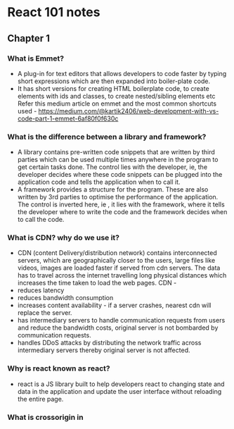 # React 101 notes

## Chapter 1

### What is Emmet?

- A plug-in for text editors that allows developers to code faster by typing short expressions which are then expanded into boiler-plate code.
- It has short versions for creating HTML boilerplate code, to create elements with ids and classes, to create nested/sibling elements etc
  Refer this medium article on emmet and the most common shortcuts used - https://medium.com/@kartik2406/web-development-with-vs-code-part-1-emmet-6af80f0f630c

### What is the difference between a library and framework?

- A library contains pre-written code snippets that are written by third parties which can be used multiple times anywhere in the program to get certain tasks done. The control lies with the developer, ie, the developer decides where these code snippets can be plugged into the application code and tells the application when to call it.
- A framework provides a structure for the program. These are also written by 3rd parties to optimise the performance of the application. The control is inverted here, ie , it lies with the framework, where it tells the developer where to write the code and the framework decides when to call the code.

### What is CDN? why do we use it?

- CDN (content Delivery/distribution network) contains interconnected servers, which are geographically closer to the users, large files like videos, images are loaded faster if served from cdn servers. The data has to travel across the internet travelling long physical distances which increases the time taken to load the web pages.
  CDN -
- reduces latency
- reduces bandwidth consumption
- increases content availability - if a server crashes, nearest cdn will replace the server.
- has intermediary servers to handle communication requests from users and reduce the bandwidth costs, original server is not bombarded by communication requests.
- handles DDoS attacks by distributing the network traffic across intermediary servers thereby original server is not affected.

### Why is react known as react?

- react is a JS library built to help developers react to changing state and data in the application and update the user interface without reloading the entire page.

### What is crossorigin in <script> tag?

- crossorigin attribute is used to define how resources from servers in other origins are accessed. Here the origin refers to domain, port, sub-domain, security protocol(https/http) etc
- If the attribute is set to anonymous, then the web app making the request need not provide user credentials
- If the attribute is set to use-credentials, the the web app making the request should send credentials, cookies, certificates etc for validation.
- crossorigin attribute is a part of CORS tool (header based mechanism) which handles the requests made to servers in other origins while preventing cross-origin site attacks.
- for security reasons, browsers do not allow resource sharing between different origins. fetch() and XMLHttpRequest() follow same-origin resource sharing policy. To access resources from other origins, CORS is needed.
- The browsers make a pre-flight request to the server hosting the cross-origin resource to check if the server allows the actual request. The browser sends headers that indicate HTTP method and headers that will be used in the actual request.

### What is the difference between React and ReactDOM (React.createElement and ReactDOM.createRoot) in the code?

- React here refers to the core react library, which has tools and methods by which component based user interfaces are built. These elements are created as objects, which are then rendered as HTML elements in the ReactDOM.
- ReactDOM is the mediator between the actual browser DOM and react's virtual DOM. It renders the components created using core react library in the DOM and perform DOM manipulation.
- The files are available separately because the react components built using core react library can be rendered in different interfaces such as web (ReactDOM), mobile(ReactNative),Virtual Reality (ReactVR) etc. Core react is not platform dependent, this is what makes it so versatile.

### What is the difference between react.development.js and react.production.js files via CDN?

react.development.js

- core react file (which is developed in pure JS) for developers to use in dev mode
- code is readable, larger in size

react.production.js

- This is the core react file for production mode
- code is compressed and minified, size is reduced to enhance performance in end-uder devices.

### What is async and defer?

async in functions

- it is a keyword used before function definition.
- async functions will always return a promise.

```
const p = new promise((resolve,reject)=>{
  resolve('promise resolved')
})

 async function getData(){
  return p
 }
  const data = getData() //this data now contains promise that is explcitly returned
  data.then((response)=>console.log(response))
```

- if any other value is returned by the function instead of a promise, the value is wrapped inside a promise and then returned.

```
async function getData(){
  return "async data"
}
const data = getData() // data now contains a promise
data.then((response)=>console.log(response))
```

async and defer in <script> tag

- when a web page is loaded, html is parsed and scripts are fetched and executed line by line.
- async and defer are boolean attributes that are used in script tag to load the scripts efficiently.

loading a script without async or defer

- html get parsed until the script tag occurs in the html content. html parsing is halted, scripts are fetched and at the same time executed line by line. After the scripts are completely executed, only then the html parsing is resumed.

loading script with async attribute

- html code is parsed and paralelly the scripts are fetched. Once all scripts are fetched, parsing is resumed and the scripts are executed completely. Only after this the html code parsing is resumed.
- async does not maintain the order of execution of the scripts. If there are scripts which do not interact with the DOM like scripts that load images or videos can benefit from async.

loading scripts with defer attribute

- html gets parsed and parallelly the scripts are fetched, these scripts are not executed until the entire html code gets parsed (loaded) completely. After the parsing is complete the scripts are executed.
- Maintains the order of execution of the scripts.
- useful in situations where the scripts interact with the DOM like adding event listener etc and in situation where scripts are modular in nature.
- defer is the best of both worlds

## Chapter 2

### What is npm?

- It is a package manager used to download dependencies/packages to be used in the code.
- it is a repository for all packages
- to add npm in the app,

```
npm init
```

this command adds package.json file in the app's directory, which has information regarding the version and configuration of the packages used in the app.

### What is parcel/webpack? why do we need it?

- These are examples of bundlers
- Bundlers are needed to minify and clean the code, cache it and optimize it so that the developed code is ready for production.
- Bundlers automate the process of combining large files consisting of images, JS and CSS files into a single file/package or smaller number of files using the help of dependencies to compress, transform, transpile and optimize code.
- this reduces the number of network requests made to fetch these files in the browser of the end user, as the browser has to fetch only one file or a few files compared to large files used in development mode.

### What is parcel-cache?

- Each time the app is run, it undergoes a build process for production, the built code is stored in .parcel-cache folder in binary code format
- Each time the code is changed and saved a build is triggered.
- The first build takes some time in milliseconds and parcel creates a folder '.parcel-cache' and subsequent builds take lesser time than its previous builds, this is because parcel accesses its cache and updates only the files that have been changed
- This way the entire code need not be re-parsed and re-analysed for every build
- This makes the app faster development experience

### What is npx?

- Stand for node packgae execute. It is a CLI tool used to execute the node packages directly from npm registry without installing them globally into the system.
  command to use

```
npx <package-name>
```

- npx first checks to see if the package is already present locally in the project
- if present it executes the package's command
- if local installation of the package is not present, it installs the package from npm registry into a temporary cache and defines the PATH for execution
- after installation it executes the associated command of the package
- after execution is complete it deletes the temporary installation of the package

When is it used?

- when the package is used only once or occasionally not requiring a global installation
- One off commands - like in setting up a project without installing the framework(package) globally (npx create-react-app my-app)
- linting and formatting - run code quality tools without installing them globally (npx eslint .)
- testing new packages
- testing a different linter

### What is the difference between dependencies vs devDependencies?

There are two kinds of dependencies

- devDependencies - these packages are only required to run an application in development but not needed in production, eg: testing frameworks, linting packages
- -D specifies the package installed is a devDependency
- the packages installed with -D is tracked in package.json under devDependencies

```
"devDependencies": {
  "parcel" : "^2.8.3"
}
```

- when devDependencies are installed a package-lock.json file is created which stores the exact version of the package installed
- dependencies - these are the packages required to run the application in production, eg: React, Vue etc
- command to install dependencies

```
npm install <package-name>
```

- an object called "dependencies" is created in package.json which tracks all the dependencies installed

```
 "dependencies": {
   "parcel" : "^2.8.3"
 }
```

### What is tree shaking?

- dead code elimination technique used in optimization of the code
- bundlers automatically perform tree shaking
- getting rid of any unwanted code from the app during bundling
- results in faster loading apps, smaller and optimized apps
- used in readying the app for production to create smaller files, clean structure and prevent unnecessary loading of data

### What is Hot Module Replacement?

- keeps track of all the files/modules that are getting updated
- it tells the server to reload to accommodate the changes in the files without doing a full reload of the app
- preserves the state of the app by only reloading the file that are updated which is otherwise lost during a full reload
- when CSS/JS code is updated in the source code, it instantly updates the same in the browser
- it has a File Watcher Algorithm written in C++

### List down your 5 favourite superpowers of Parcel. Explain any 3 of them in detail.

- Parcel has HMR
- minifies the code
- caches the code during build
- Tree shaking
- dev build and production build

HMR - build after every save. Watches for any modifications done to the files and when saved triggers a build and only those files are updated in the browser, without doing a full reload of the app
dev build and prod build - when the code is built (dev or prod), the minified code is stored in dist folder and the build is cached in .parcel-cache folder. The browser loads the app from .parcel-cache and dist and not from index.html or app.js
prod build generates 3 files, compressed html file (compressed to just one line), .css and .js compressed files
Tree Shaking - removes any unwanted code while building the app for production, optimizes the app

### What is .gitignore? What should we add and not add to it?

- .gitignore file is added to the root of the project directory.
- the files and directories added to this are ignored by git while making a commit
- to share the ignore rules with other users who clone the repository commit the .gitignore file to the repository
- node_modules, dist, .parcel-cache should be added to .gitignore
- the source code - JS files, html file, CSS files, package.json and package-lock.json should not be added to .gitignore. These files should be committed to the repo

### What is the difference between package.json and package-lock.json?

- package.json
 - a metafile that describes the packages installed, its configuration and version
 - it contains information regarding the direct dependencies, or the packages that the developer has installed
 - it does not contain information about the transitive dependencies
 - it allows the developers to write CLI alias commands as "scripts" which then helps them to run commands in an easier and faster manner
 - it enables the developers to start the project by defining the entry point, run scripts, install dependencies, publish to npm registry etc
 - it contains information about the project, its author, version, description etc
 - 
 - when a developer installs the folder containing the source code, the dependencies can be downloaded using npm if package.json is present in the code directory
 command to install packages using package.json
 ```
 npm install
 ```
 - the dependencies installed using the above command will be stored in node_modules folder in the root of the project
 - this file needs to be committed to github repo

- package-lock.json
 - describes the exact version of the dependencies used in the project
 - it contains information regarding versions of the transitive dependencies, which is not present in package.json
 - this guarantees the dependencies for other developers of the project or prod releases
 - also guarantees all the subsequent installations of the project will have the exact version locked in package-lock.json
 - it allows the developers to test different versions of dependencies using package.json while using the exact version to run the project
 - it regenerates the file whenever changes are made to package.json file
 - when devDependencies are installed npm automatically creates a package-lock.json file  

- While configuring the project initially, when 'npm install' is run a node_modules folder and package-lock.json file is created.
- if ^ symbol is present before the version of dependencies mentioned in package.json, eg: ^1.0.0 the next available patch for the version of the dependencies, if available, are installed from npm registry and it is locked in package-lock.json
- any subsequent npm install commands run after this will not update the versions (even if ^ symbol is present), because package-lock.json locks the version of the dependencies to one that was initially installed. npm will look for package-lock.json here after for any further dependency re-installations.
- if the project/app is already installed, even if new versions of the packages used in the project is available in npm registry, npm will not automatically update to these patches/versions.
- updation of the packages will only happen if node_modules folder and package-lock.json file is not present.

### Why should I not modify package-lock.json?
- package-lock.json locks the exact version of the dependency tree (includes transitive dependencies) of the project
- this ensures the developers working on the project or the prod releases will use the exact version of the dependencies which are initially used
- if it is modified, the app will not work consistently across the devices the app. If a developer pulls the changes and then runs 'npm install' npm now installs the modified version of the dependencies.
- To make any modifications it should always be done in package.json

### What is node_modules? Is it a good idea to push it on git?
- node_modules is a folder that is automatically generated at the root of the project directory by npm when npm install command is run for the first time while installing the project
- it contains all the dependencies that are installed from package.json and its sub-dependencies.
- it is bulky in nature and can be easily installed in any system from npm registry if package.json file is present
- it is not a good idea to push it to github repository as it can easily be regenerated in any system

### What is the 'dist' folder?
- it contains compressed, minified and optimized HTML, css and JS code
- it also contains compiled modules that may or may not be used with other systems
- when bundler builds for development or production, the code is minified and stored in dist folder
- bundler now uses these dist files to update the browser pages, not index.html or App.js
- if production build is made, 3 files one each for html, css and JS containing minified code is generated in dist

### What is 'browserslist'?
- it is an object that is defined in package.json
- specifies the versions of the browsers the web app is compatible with
```
"browserslist": [
  "last 2 versions"
]
```
this means the web app will run in the last 2 versions of all the browsers that are currently available
- visit https://browserslist.dev/?q=bGFzdCAyIHZlcnNpb25z for more information regarding browserslist

### Difference between ^ and ~ ?
- ^ caret
 ^ tells npm to update to the next available patch of the version from npm registry while installing for the first time in the project
 ```
 "dependencies": {
  "parcel": "^1.0.0"
 }
 ```
- ~ tilda
 ~ tells npm to update the dependency to the next major version available in npm registry while installing it initially in the project.
 ```
 "dependencies": {
  "parcel":"~1.0.0"
 }
 ```
Best practice is to use ^ symbol 

### Steps to run the app using libraries (react,reactDOM, parcel)
- install npm into the repo 
```
npm init
```
- install react and reactDOM libraries from npm registry
``` 
npm install react
or 
npm i react
```
```
npm install react-dom
```
- remove CDN links from index.html
- to use the react and react-dom code present in node_modules into the app import them in app.js. JS will not understand what 'React' in 'React.createElement()' and 'ReactDOM' in 'ReactDOM.createRoot()' is without the imports.

```
import React from react
```
```
import ReactDOM from react-dom/client
```

- install parcel bundler
```
npm install parcel
```
- start the app using parcel
```
npx parcel index.html
```
This will run the app in development mode
```
npx parcel build index.html
```
The above command will build the app for production
- to run these commands using npm scripts, go to package.json and add to scripts
"scripts": {
  "start": "parcel imdex.html",
  "build": "parcel build index.html"
}
now the app can be run using npm
```
npm run start
or
npm run
```
```
npm run build
```
- add files and folders that need not be tracked/ committed to github repo to .gitignore file
- node_modules, dist and .parcel-cache have to added to .gitignore file as these folders and files can easily be generated when the app is fetched from github
- configure "browserslist" in package.json to specify the browsers and the versions that are compatible with the app
- play around with dev build and prod build and see how the code changes in dist and .parcel-cache

## Chapter 3

### What is jsx? What are the benefits of JSX?
- it is a html like syntax developed by facebook, to code using react in an easy and non-cumbersome manner
- jsx is not html in Javascript
- nesting elements using core react, ie, React.createElement is cumbersome. It involves writing multiple lines of code which is often confusing to read
- to make development using react easy, jsx was developed.
- code written using jsx seems familiar to developers as it resembles html syntax
- earlier web apps had content, styling and logic separately in different files (html,css and JS files)
- but in modern web apps JS logic changes the html content. jsx allows developers to write html content and the logic repsonsible for editing the content in the same component

### React.createElement vs jsx
- React.createElement
 - it is an api provided by core react library
 - it is used to create react elements - abstraction over real DOM elements - which core react can process
 - when React.createElement() function calls are made, react elements are created which are JS objects
 - React has a virtual DOM which is a lightweight representation of actual DOM
 - React compares new virtual DOM with its previous virtual DOM and identifies the UI that is changed dynamically by changes in props or state
 - React uses the ReactDOM render method to update the real DOM with the changes
 - ReactDOM.render() method translates the react elements created using React.createElement() into real HTML elements and renders onto the real DOM.
 - Real DOM can only understand html,css and JS, not react React.createElement()

- JSX
 - stands for Javascript XML
 - it is a syntax extension for Javascript, resembles html, integrates JS expressions directly within the markup by enclosing them within {}
 - It is an html like syntax which makes creating react elements concise and easy to read
 - simplfies the process of creating UI components
 - it was introduced as it is similar to html syntax which the developers are already familiar with, which makes it easier to learn
 - nesting elements is easy, just like html element nesting
 - creating elements using React.createElements() made it easier to introduce bugs as it is cumbersome to code
 - react does not understand JSX. It needs a transpiler to convert the code written using JSX to create react elements into React.createElement() api calls
 - Babel is the transpiler Parcel uses.
 - Parcel installs a package called Babel to transpile jsx code
 - babel translates jsx code to React.createElement() method calls, which then creates react elements which are JS objects and these are rendered as HTML elements in the real DOM 
 - it undergoes react's validation process while rendering data to prevent cross site scripting attacks
 - multi line jsx needs to be wrapped in () to tell babel the start and end of jsx
 ```
 const jsxHeading = (
  <h1>
   hello world!
  </h1> 
 );
 ```
 - custom react components are represented as tags <CustomComponent/> inside jsx
 - JS code and expressions are represented within {} inside jsx
 ```
 const greet = (
  {jsxHeading}
  <h1> Such a beautiful day! </h1>
 )
 ```
 since jsxHeading creates a react element which is ultimately a JS object, it needs to be enclosed within {} inside greet element as all JS needs to wrapped in {}
 - uses camelCase for attributes, eg: className = "heading"
 - inline styles are written as objects with camelcase property names
 ```
 const style = { color:'blue', fontSize:'20px'}
 const element = (
 <span style = { style }> 
  text 
 </span>
 );
 ```
 style is a JS object which should be wrapped in {} inside jsx
 






# Parcel Bundler -

- creates a dev build
- creates a localserver
- automatically refreshes the page , HMR (Hot Module Replacement) or Hot Reloading
- uses a File Watching Algorithm written in C++
- builds after every save, and the build time is significantly reduced for each build
- caches binary files in order to build faster after every save (.parcel-cache)
- does image optimization,loading images are a costly operation in web development
- minifies files for production
- compresses files
- consistent hashing
- code splitting
- differential bundling - runs app on different versions of a browser, also in different browsers
- diagnostics - provides better error suggestions
- can also host app on https
- Tree shaking - remove unused code
- different builds for dev and production
